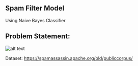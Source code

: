 ## Spam Filter Model
Using Naive Bayes Classifier

## Problem Statement:

![alt text](https://github.com/pritom02bh/Resources-File/blob/main/New%20Microsoft%20PowerPoint%20Presentation.jpg)                      

Dataset: https://spamassassin.apache.org/old/publiccorpus/    






















